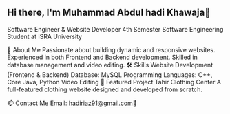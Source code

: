 ## Hi there, I'm Muhammad Abdul hadi Khawaja👋
Software Engineer & Website Developer
4th Semester Software Engineering Student at ISRA University

🚀 About Me
Passionate about building dynamic and responsive websites.
Experienced in both Frontend and Backend development.
Skilled in database management and video editing.
🛠️ Skills
Website Development (Frontend & Backend)
Database: MySQL
Programming Languages: C++, Core Java, Python
Video Editing
🌟 Featured Project
Tahir Clothing Center
A full-featured clothing website designed and developed from scratch.

📫 Contact Me
Email: hadiriaz91@gmail.com👋


